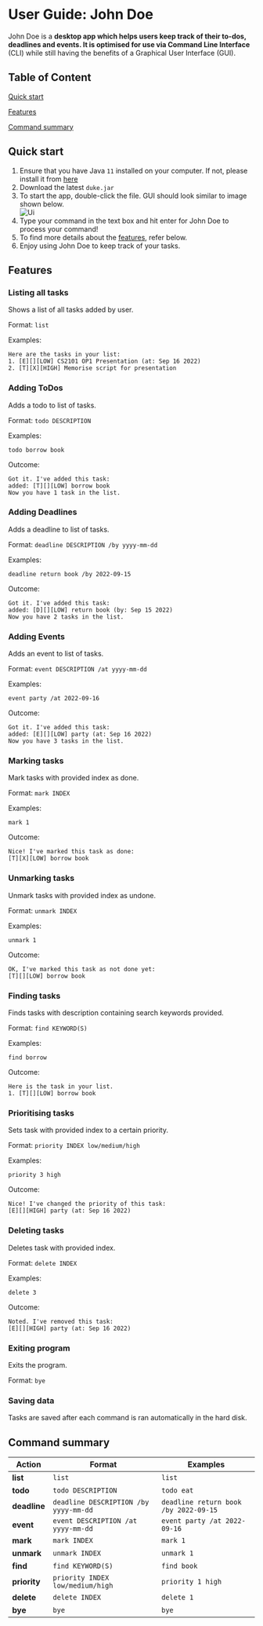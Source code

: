 # User Guide: John Doe
John Doe is a **desktop app which helps users keep track of their to-dos, deadlines and events. It is optimised for use via Command Line Interface** (CLI) while still having the benefits of a Graphical User Interface (GUI).

## Table of Content
[Quick start](#quick-start)

[Features](#features)

[Command summary](#command-summary)

## Quick start
1. Ensure that you have Java `11` installed on your computer. If not, please install it from [here](https://www.oracle.com/sg/java/technologies/javase/jdk11-archive-downloads.html)
2. Download the latest `duke.jar` 
3. To start the app, double-click the file. GUI should look similar to image shown below. <br> ![Ui](Ui.png)
4. Type your command in the text box and hit enter for John Doe to process your command!
5. To find more details about the [features](#Features), refer below.
6. Enjoy using John Doe to keep track of your tasks.

## Features

### Listing all tasks
Shows a list of all tasks added by user.

Format: `list`

Examples:

```
Here are the tasks in your list:
1. [E][][LOW] CS2101 OP1 Presentation (at: Sep 16 2022)
2. [T][X][HIGH] Memorise script for presentation
```

### Adding ToDos
Adds a todo to list of tasks.

Format: `todo DESCRIPTION`

Examples:

```
todo borrow book
```

Outcome:

```
Got it. I've added this task:
added: [T][][LOW] borrow book
Now you have 1 task in the list.
```

### Adding Deadlines
Adds a deadline to list of tasks.

Format: `deadline DESCRIPTION /by yyyy-mm-dd`

Examples:

```
deadline return book /by 2022-09-15
```

Outcome:

```
Got it. I've added this task:
added: [D][][LOW] return book (by: Sep 15 2022)
Now you have 2 tasks in the list.
```

### Adding Events
Adds an event to list of tasks.

Format: `event DESCRIPTION /at yyyy-mm-dd`

Examples:

```
event party /at 2022-09-16
```

Outcome:

```
Got it. I've added this task:
added: [E][][LOW] party (at: Sep 16 2022)
Now you have 3 tasks in the list.
```

### Marking tasks
Mark tasks with provided index as done.

Format: `mark INDEX`

Examples:

```
mark 1
```

Outcome:

```
Nice! I've marked this task as done:
[T][X][LOW] borrow book
```

### Unmarking tasks
Unmark tasks with provided index as undone.

Format: `unmark INDEX`

Examples:

```
unmark 1
```

Outcome:

```
OK, I've marked this task as not done yet:
[T][][LOW] borrow book
```

### Finding tasks
Finds tasks with description containing search keywords provided.

Format: `find KEYWORD(S)`

Examples:

```
find borrow
```

Outcome:

```
Here is the task in your list.
1. [T][][LOW] borrow book
```

### Prioritising tasks
Sets task with provided index to a certain priority.

Format: `priority INDEX low/medium/high`

Examples:

```
priority 3 high
```

Outcome:

```
Nice! I've changed the priority of this task:
[E][][HIGH] party (at: Sep 16 2022)
```

### Deleting tasks
Deletes task with provided index.

Format: `delete INDEX`

Examples:

```
delete 3
```

Outcome:

```
Noted. I've removed this task:
[E][][HIGH] party (at: Sep 16 2022)
```

### Exiting program
Exits the program.

Format: `bye`

### Saving data
Tasks are saved after each command is ran automatically in the hard disk.

## Command summary

| Action | Format | Examples
| --- | --- | --- |
| **list** | `list` | `list` |
| **todo** | `todo DESCRIPTION` | `todo eat` |
| **deadline** | `deadline DESCRIPTION /by yyyy-mm-dd` | `deadline return book /by 2022-09-15` |
| **event** | `event DESCRIPTION /at yyyy-mm-dd` | `event party /at 2022-09-16` |
| **mark** | `mark INDEX` | `mark 1` |
| **unmark** | `unmark INDEX` | `unmark 1` |
| **find** | `find KEYWORD(S)` | `find book` |
| **priority** | `priority INDEX low/medium/high` | `priority 1 high` |
| **delete** | `delete INDEX` | `delete 1` |
| **bye** | `bye` | `bye` |
